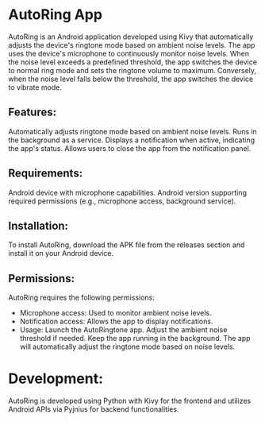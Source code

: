# AutoRing App
AutoRing is an Android application developed using Kivy that automatically adjusts the device's ringtone mode based on ambient noise levels. The app uses the device's microphone to continuously monitor noise levels. When the noise level exceeds a predefined threshold, the app switches the device to normal ring mode and sets the ringtone volume to maximum. Conversely, when the noise level falls below the threshold, the app switches the device to vibrate mode.

## Features:
Automatically adjusts ringtone mode based on ambient noise levels.
Runs in the background as a service.
Displays a notification when active, indicating the app's status.
Allows users to close the app from the notification panel.

## Requirements:
Android device with microphone capabilities.
Android version supporting required permissions (e.g., microphone access, background service).

## Installation:
To install AutoRing, download the APK file from the releases section and install it on your Android device.

## Permissions:
AutoRing requires the following permissions:
* Microphone access: Used to monitor ambient noise levels.
* Notification access: Allows the app to display notifications.
* Usage:
    Launch the AutoRingtone app.
    Adjust the ambient noise threshold if needed.
    Keep the app running in the background.
    The app will automatically adjust the ringtone mode based on noise levels.
    
# Development:
AutoRing is developed using Python with Kivy for the frontend and utilizes Android APIs via Pyjnius for backend functionalities.

